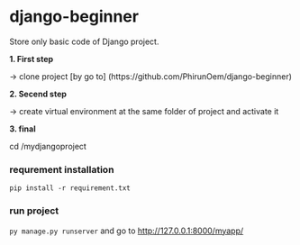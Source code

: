 # django-beginner
Store only basic code of Django project.

**1. First step**
<p> -> clone project [by go to] (https://github.com/PhirunOem/django-beginner) </p>

**2. Secend step**
<p> -> create virtual environment at the same folder of project and activate it</p>

**3. final**
<p> cd /mydjangoproject </p>

### requrement installation
``pip install -r requirement.txt``

### run project
``py manage.py runserver`` and go to http://127.0.0.1:8000/myapp/
